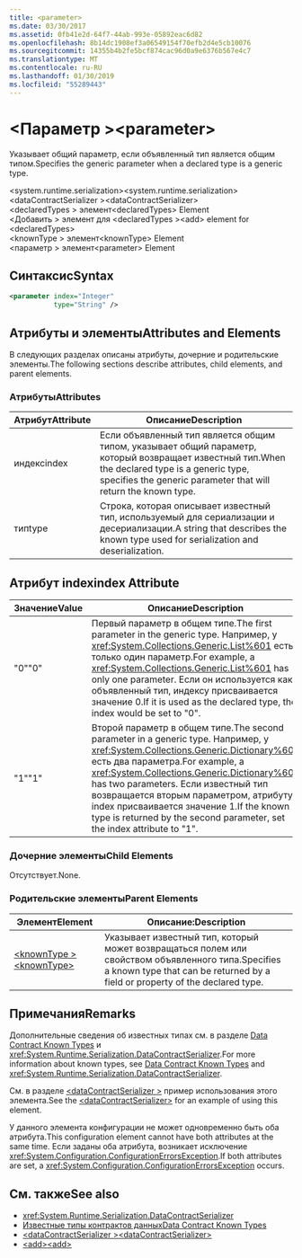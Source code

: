 ```yaml
---
title: <parameter>
ms.date: 03/30/2017
ms.assetid: 0fb41e2d-64f7-44ab-993e-05892eac6d82
ms.openlocfilehash: 8b14dc1908ef3a06549154f70efb2d4e5cb10076
ms.sourcegitcommit: 14355b4b2fe5bcf874cac96d0a9e6376b567e4c7
ms.translationtype: MT
ms.contentlocale: ru-RU
ms.lasthandoff: 01/30/2019
ms.locfileid: "55289443"
---
```

# <a name="parameter"></a><span data-ttu-id="4e31b-101">\<Параметр ></span><span class="sxs-lookup"><span data-stu-id="4e31b-101">\<parameter></span></span>
<span data-ttu-id="4e31b-102">Указывает общий параметр, если объявленный тип является общим типом.</span><span class="sxs-lookup"><span data-stu-id="4e31b-102">Specifies the generic parameter when a declared type is a generic type.</span></span>  
  
 <span data-ttu-id="4e31b-103">\<system.runtime.serialization></span><span class="sxs-lookup"><span data-stu-id="4e31b-103">\<system.runtime.serialization></span></span>  
<span data-ttu-id="4e31b-104">\<dataContractSerializer ></span><span class="sxs-lookup"><span data-stu-id="4e31b-104">\<dataContractSerializer></span></span>  
<span data-ttu-id="4e31b-105">\<declaredTypes > элемент</span><span class="sxs-lookup"><span data-stu-id="4e31b-105">\<declaredTypes> Element</span></span>  
<span data-ttu-id="4e31b-106">\<Добавить > элемент для \<declaredTypes ></span><span class="sxs-lookup"><span data-stu-id="4e31b-106">\<add> element for \<declaredTypes></span></span>  
<span data-ttu-id="4e31b-107">\<knownType > элемент</span><span class="sxs-lookup"><span data-stu-id="4e31b-107">\<knownType> Element</span></span>  
<span data-ttu-id="4e31b-108">\<параметр > элемент</span><span class="sxs-lookup"><span data-stu-id="4e31b-108">\<parameter> Element</span></span>  
  
## <a name="syntax"></a><span data-ttu-id="4e31b-109">Синтаксис</span><span class="sxs-lookup"><span data-stu-id="4e31b-109">Syntax</span></span>  
  
```xml  
<parameter index="Integer"
           type="String" />
```  
  
## <a name="attributes-and-elements"></a><span data-ttu-id="4e31b-110">Атрибуты и элементы</span><span class="sxs-lookup"><span data-stu-id="4e31b-110">Attributes and Elements</span></span>  
 <span data-ttu-id="4e31b-111">В следующих разделах описаны атрибуты, дочерние и родительские элементы.</span><span class="sxs-lookup"><span data-stu-id="4e31b-111">The following sections describe attributes, child elements, and parent elements.</span></span>  
  
### <a name="attributes"></a><span data-ttu-id="4e31b-112">Атрибуты</span><span class="sxs-lookup"><span data-stu-id="4e31b-112">Attributes</span></span>  
  
|<span data-ttu-id="4e31b-113">Атрибут</span><span class="sxs-lookup"><span data-stu-id="4e31b-113">Attribute</span></span>|<span data-ttu-id="4e31b-114">Описание</span><span class="sxs-lookup"><span data-stu-id="4e31b-114">Description</span></span>|  
|---------------|-----------------|  
|<span data-ttu-id="4e31b-115">индекс</span><span class="sxs-lookup"><span data-stu-id="4e31b-115">index</span></span>|<span data-ttu-id="4e31b-116">Если объявленный тип является общим типом, указывает общий параметр, который возвращает известный тип.</span><span class="sxs-lookup"><span data-stu-id="4e31b-116">When the declared type is a generic type, specifies the generic parameter that will return the known type.</span></span>|  
|<span data-ttu-id="4e31b-117">тип</span><span class="sxs-lookup"><span data-stu-id="4e31b-117">type</span></span>|<span data-ttu-id="4e31b-118">Строка, которая описывает известный тип, используемый для сериализации и десериализации.</span><span class="sxs-lookup"><span data-stu-id="4e31b-118">A string that describes the known type used for serialization and deserialization.</span></span>|  
  
## <a name="index-attribute"></a><span data-ttu-id="4e31b-119">Атрибут index</span><span class="sxs-lookup"><span data-stu-id="4e31b-119">index Attribute</span></span>  
  
|<span data-ttu-id="4e31b-120">Значение</span><span class="sxs-lookup"><span data-stu-id="4e31b-120">Value</span></span>|<span data-ttu-id="4e31b-121">Описание</span><span class="sxs-lookup"><span data-stu-id="4e31b-121">Description</span></span>|  
|-----------|-----------------|  
|<span data-ttu-id="4e31b-122">"0"</span><span class="sxs-lookup"><span data-stu-id="4e31b-122">"0"</span></span>|<span data-ttu-id="4e31b-123">Первый параметр в общем типе.</span><span class="sxs-lookup"><span data-stu-id="4e31b-123">The first parameter in the generic type.</span></span> <span data-ttu-id="4e31b-124">Например, у <xref:System.Collections.Generic.List%601> есть только один параметр.</span><span class="sxs-lookup"><span data-stu-id="4e31b-124">For example, a <xref:System.Collections.Generic.List%601> has only one parameter.</span></span> <span data-ttu-id="4e31b-125">Если он используется как объявленный тип, индексу присваивается значение 0.</span><span class="sxs-lookup"><span data-stu-id="4e31b-125">If it is used as the declared type, the index would be set to "0".</span></span>|  
|<span data-ttu-id="4e31b-126">"1"</span><span class="sxs-lookup"><span data-stu-id="4e31b-126">"1"</span></span>|<span data-ttu-id="4e31b-127">Второй параметр в общем типе.</span><span class="sxs-lookup"><span data-stu-id="4e31b-127">The second parameter in a generic type.</span></span> <span data-ttu-id="4e31b-128">Например, у <xref:System.Collections.Generic.Dictionary%602> есть два параметра.</span><span class="sxs-lookup"><span data-stu-id="4e31b-128">For example, a <xref:System.Collections.Generic.Dictionary%602> has two parameters.</span></span> <span data-ttu-id="4e31b-129">Если известный тип возвращается вторым параметром, атрибуту index присваивается значение 1.</span><span class="sxs-lookup"><span data-stu-id="4e31b-129">If the known type is returned by the second parameter, set the index attribute to "1".</span></span>|  
  
### <a name="child-elements"></a><span data-ttu-id="4e31b-130">Дочерние элементы</span><span class="sxs-lookup"><span data-stu-id="4e31b-130">Child Elements</span></span>  
 <span data-ttu-id="4e31b-131">Отсутствует.</span><span class="sxs-lookup"><span data-stu-id="4e31b-131">None.</span></span>  
  
### <a name="parent-elements"></a><span data-ttu-id="4e31b-132">Родительские элементы</span><span class="sxs-lookup"><span data-stu-id="4e31b-132">Parent Elements</span></span>  
  
|<span data-ttu-id="4e31b-133">Элемент</span><span class="sxs-lookup"><span data-stu-id="4e31b-133">Element</span></span>|<span data-ttu-id="4e31b-134">Описание:</span><span class="sxs-lookup"><span data-stu-id="4e31b-134">Description</span></span>|  
|-------------|-----------------|  
|[<span data-ttu-id="4e31b-135">\<knownType ></span><span class="sxs-lookup"><span data-stu-id="4e31b-135">\<knownType></span></span>](../../../../../docs/framework/configure-apps/file-schema/wcf/knowntype.md)|<span data-ttu-id="4e31b-136">Указывает известный тип, который может возвращаться полем или свойством объявленного типа.</span><span class="sxs-lookup"><span data-stu-id="4e31b-136">Specifies a known type that can be returned by a field or property of the declared type.</span></span>|  
  
## <a name="remarks"></a><span data-ttu-id="4e31b-137">Примечания</span><span class="sxs-lookup"><span data-stu-id="4e31b-137">Remarks</span></span>  
 <span data-ttu-id="4e31b-138">Дополнительные сведения об известных типах см. в разделе [Data Contract Known Types](../../../../../docs/framework/wcf/feature-details/data-contract-known-types.md) и <xref:System.Runtime.Serialization.DataContractSerializer>.</span><span class="sxs-lookup"><span data-stu-id="4e31b-138">For more information about known types, see [Data Contract Known Types](../../../../../docs/framework/wcf/feature-details/data-contract-known-types.md) and <xref:System.Runtime.Serialization.DataContractSerializer>.</span></span>  
  
 <span data-ttu-id="4e31b-139">См. в разделе [ \<dataContractSerializer >](../../../../../docs/framework/configure-apps/file-schema/wcf/datacontractserializer-element.md) пример использования этого элемента.</span><span class="sxs-lookup"><span data-stu-id="4e31b-139">See the [\<dataContractSerializer>](../../../../../docs/framework/configure-apps/file-schema/wcf/datacontractserializer-element.md) for an example of using this element.</span></span>  
  
 <span data-ttu-id="4e31b-140">У данного элемента конфигурации не может одновременно быть оба атрибута.</span><span class="sxs-lookup"><span data-stu-id="4e31b-140">This configuration element cannot have both attributes at the same time.</span></span> <span data-ttu-id="4e31b-141">Если заданы оба атрибута, возникает исключение <xref:System.Configuration.ConfigurationErrorsException>.</span><span class="sxs-lookup"><span data-stu-id="4e31b-141">If both attributes are set, a <xref:System.Configuration.ConfigurationErrorsException> occurs.</span></span>  
  
## <a name="see-also"></a><span data-ttu-id="4e31b-142">См. также</span><span class="sxs-lookup"><span data-stu-id="4e31b-142">See also</span></span>
- <xref:System.Runtime.Serialization.DataContractSerializer>
- [<span data-ttu-id="4e31b-143">Известные типы контрактов данных</span><span class="sxs-lookup"><span data-stu-id="4e31b-143">Data Contract Known Types</span></span>](../../../../../docs/framework/wcf/feature-details/data-contract-known-types.md)
- [<span data-ttu-id="4e31b-144">\<dataContractSerializer ></span><span class="sxs-lookup"><span data-stu-id="4e31b-144">\<dataContractSerializer></span></span>](../../../../../docs/framework/configure-apps/file-schema/wcf/datacontractserializer-element.md)
- [<span data-ttu-id="4e31b-145">\<add></span><span class="sxs-lookup"><span data-stu-id="4e31b-145">\<add></span></span>](../../../../../docs/framework/configure-apps/file-schema/wcf/add-of-declaredtypes-element.md)
